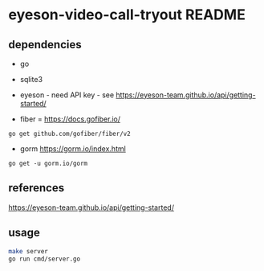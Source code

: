 # eyeson-video-call-tryout README

## dependencies

- go
- sqlite3
- eyeson - need API key - see https://eyeson-team.github.io/api/getting-started/

- fiber = https://docs.gofiber.io/

`go get github.com/gofiber/fiber/v2`

- gorm
https://gorm.io/index.html

`go get -u gorm.io/gorm`

## references

https://eyeson-team.github.io/api/getting-started/


##  usage

```sh
make server
go run cmd/server.go
```
